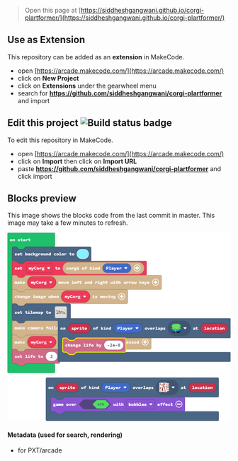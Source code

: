  


> Open this page at [https://siddheshgangwani.github.io/corgi-plartformer/](https://siddheshgangwani.github.io/corgi-plartformer/)

## Use as Extension

This repository can be added as an **extension** in MakeCode.

* open [https://arcade.makecode.com/](https://arcade.makecode.com/)
* click on **New Project**
* click on **Extensions** under the gearwheel menu
* search for **https://github.com/siddheshgangwani/corgi-plartformer** and import

## Edit this project ![Build status badge](https://github.com/siddheshgangwani/corgi-plartformer/workflows/MakeCode/badge.svg)

To edit this repository in MakeCode.

* open [https://arcade.makecode.com/](https://arcade.makecode.com/)
* click on **Import** then click on **Import URL**
* paste **https://github.com/siddheshgangwani/corgi-plartformer** and click import

## Blocks preview

This image shows the blocks code from the last commit in master.
This image may take a few minutes to refresh.

![A rendered view of the blocks](https://github.com/siddheshgangwani/corgi-plartformer/raw/master/.github/makecode/blocks.png)

#### Metadata (used for search, rendering)

* for PXT/arcade
<script src="https://makecode.com/gh-pages-embed.js"></script><script>makeCodeRender("{{ site.makecode.home_url }}", "{{ site.github.owner_name }}/{{ site.github.repository_name }}");</script>
